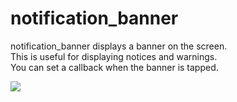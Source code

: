 # notification_banner

notification_banner displays a banner on the screen.  
This is useful for displaying notices and warnings.  
You can set a callback when the banner is tapped.  

![](docs/demonstration.gif)
